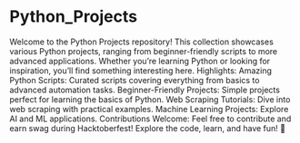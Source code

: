 # Python_Projects
 Welcome to the Python Projects repository! This collection showcases various Python projects, ranging from beginner-friendly scripts to more advanced applications. Whether you’re learning Python or looking for inspiration, you’ll find something interesting here.  Highlights: Amazing Python Scripts: Curated scripts covering everything from basics to advanced automation tasks. Beginner-Friendly Projects: Simple projects perfect for learning the basics of Python. Web Scraping Tutorials: Dive into web scraping with practical examples. Machine Learning Projects: Explore AI and ML applications. Contributions Welcome: Feel free to contribute and earn swag during Hacktoberfest! Explore the code, learn, and have fun! 🐍

